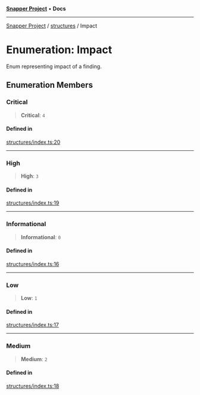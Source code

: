 [**Snapper Project**](../../README.md) • **Docs**

***

[Snapper Project](../../README.md) / [structures](../README.md) / Impact

# Enumeration: Impact

Enum representing impact of a finding.

## Enumeration Members

### Critical

> **Critical**: `4`

#### Defined in

[structures/index.ts:20](https://github.com/sayfer-io/Snapper/blob/a444e49088c95ab4a94b5ec3502c29e0d5191e98/structures/index.ts#L20)

***

### High

> **High**: `3`

#### Defined in

[structures/index.ts:19](https://github.com/sayfer-io/Snapper/blob/a444e49088c95ab4a94b5ec3502c29e0d5191e98/structures/index.ts#L19)

***

### Informational

> **Informational**: `0`

#### Defined in

[structures/index.ts:16](https://github.com/sayfer-io/Snapper/blob/a444e49088c95ab4a94b5ec3502c29e0d5191e98/structures/index.ts#L16)

***

### Low

> **Low**: `1`

#### Defined in

[structures/index.ts:17](https://github.com/sayfer-io/Snapper/blob/a444e49088c95ab4a94b5ec3502c29e0d5191e98/structures/index.ts#L17)

***

### Medium

> **Medium**: `2`

#### Defined in

[structures/index.ts:18](https://github.com/sayfer-io/Snapper/blob/a444e49088c95ab4a94b5ec3502c29e0d5191e98/structures/index.ts#L18)
